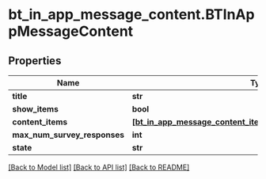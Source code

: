 # bt_in_app_message_content.BTInAppMessageContent

## Properties
Name | Type | Description | Notes
------------ | ------------- | ------------- | -------------
**title** | **str** |  | [optional] 
**show_items** | **bool** |  | [optional] 
**content_items** | [**[bt_in_app_message_content_item.BTInAppMessageContentItem]**](BTInAppMessageContentItem.md) |  | [optional] 
**max_num_survey_responses** | **int** |  | [optional] 
**state** | **str** |  | [optional] 

[[Back to Model list]](../README.md#documentation-for-models) [[Back to API list]](../README.md#documentation-for-api-endpoints) [[Back to README]](../README.md)


